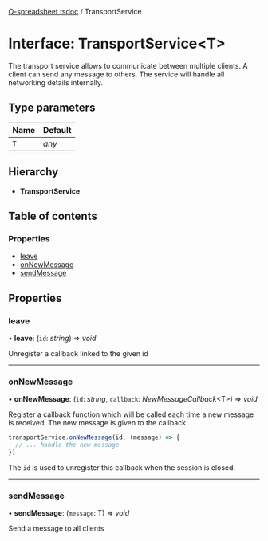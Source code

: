 [O-spreadsheet tsdoc](../README.md) / TransportService

# Interface: TransportService<T\>

The transport service allows to communicate between multiple clients.
A client can send any message to others.
The service will handle all networking details internally.

## Type parameters

Name | Default |
------ | ------ |
`T` | *any* |

## Hierarchy

* **TransportService**

## Table of contents

### Properties

- [leave](transportservice.md#leave)
- [onNewMessage](transportservice.md#onnewmessage)
- [sendMessage](transportservice.md#sendmessage)

## Properties

### leave

• **leave**: (`id`: *string*) => *void*

Unregister a callback linked to the given id

___

### onNewMessage

• **onNewMessage**: (`id`: *string*, `callback`: *NewMessageCallback*<T\>) => *void*

Register a callback function which will be called each time
a new message is received.
The new message is given to the callback.

```js
transportService.onNewMessage(id, (message) => {
  // ... handle the new message
})
```
The `id` is used to unregister this callback when the session is closed.

___

### sendMessage

• **sendMessage**: (`message`: T) => *void*

Send a message to all clients
